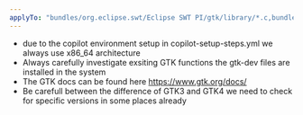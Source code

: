 ```yaml
---
applyTo: "bundles/org.eclipse.swt/Eclipse SWT PI/gtk/library/*.c,bundles/org.eclipse.swt/Eclipse SWT PI/gtk/library/*.h"
---
```


- due to the copilot environment setup in copilot-setup-steps.yml we always use x86_64 architecture
- Always carefully investigate exsiting GTK functions the gtk-dev files are installed in the system
- The GTK docs can be found here https://www.gtk.org/docs/
- Be carefull between the difference of GTK3 and GTK4 we need to check for specific versions in some places already
